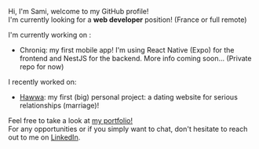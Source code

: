 Hi, I'm Sami, welcome to my GitHub profile! </br>
I'm currently looking for a <strong>web developer</strong> position! (France or full remote)</br>

I'm currently working on :

- Chroniq: my first mobile app! I'm using React Native (Expo) for the frontend and NestJS for the backend. More info coming soon... (Private repo for now)

I recently worked on:

- [Hawwa](https://hawwa.app): my first (big) personal project: a dating website for serious relationships (marriage)!

Feel free to take a look at [my portfolio!](https://saminassim.dev)<br/>
For any opportunities or if you simply want to chat, don't hesitate to reach out to me on [LinkedIn](https://www.linkedin.com/in/sami-bououdine).

<!---
SamiNassim/SamiNassim is a ✨ special ✨ repository because its `README.md` (this file) appears on your GitHub profile.
You can click the Preview link to take a look at your changes.
--->
